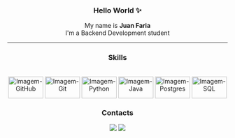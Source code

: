 <h3 align="center"> Hello World ✨ </h3>
<p align="center"> My name is <strong>Juan Faria</strong></br>
I'm a Backend Development student</p>
<hr>

<h3 align="center"> Skills </h3>

<div align="center" style="display: inline_block"><br>
 <img align="center" alt="Imagem-GitHub" height="50" width="80" src="https://cdn.jsdelivr.net/gh/devicons/devicon/icons/github/github-original-wordmark.svg">
 <img align="center" alt="Imagem-Git" height="50" width="80" src="https://cdn.jsdelivr.net/gh/devicons/devicon/icons/git/git-original-wordmark.svg">
 <img align="center" alt="Imagem-Python" height="50" width="80" src="https://cdn.jsdelivr.net/gh/devicons/devicon/icons/python/python-original-wordmark.svg">
 <img align="center" alt="Imagem-Java" height="50" width="80" src="https://cdn.jsdelivr.net/gh/devicons/devicon/icons/java/java-original-wordmark.svg" />
 <img align="center" alt="Imagem-Postgres" height="50" width="80"src="https://cdn.jsdelivr.net/gh/devicons/devicon/icons/postgresql/postgresql-original-wordmark.svg"
     />
  <img align="center" alt="Imagem-SQL" height="50" width="80" src="https://cdn.jsdelivr.net/gh/devicons/devicon/icons/mysql/mysql-original-wordmark.svg">

</div>
  
<h3 align="center"> Contacts </h3>
  
<div align="center"> 
  <a href = "mailto:juansfaria01@gmail.com"><img src="https://img.shields.io/badge/-Gmail-%23333?style=for-the-badge&logo=gmail&logoColor=white" target="_blank"></a>
  <a href="https://www.linkedin.com/in/juan-faria-9a1a25213" target="_blank"><img src="https://img.shields.io/badge/-LinkedIn-%230077B5?style=for-the-badge&logo=linkedin&logoColor=white" target="_blank"></a>  
</div>
  

